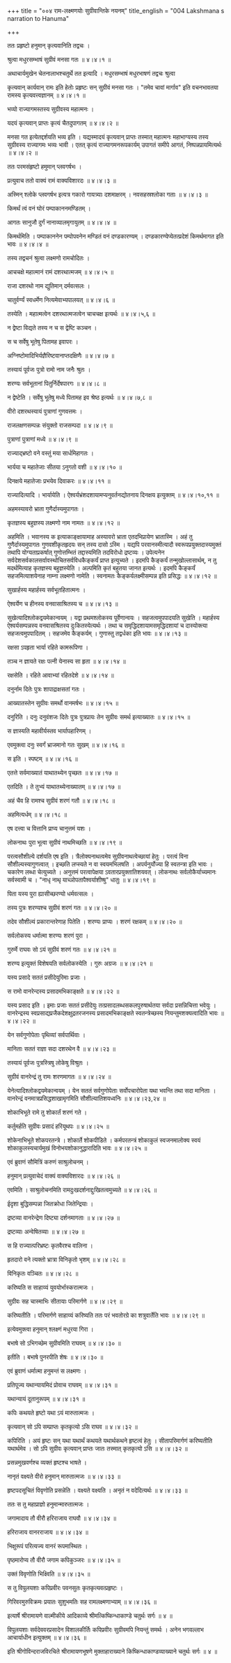+++
title = "००४ राम-लक्ष्मणयोः सुग्रीवान्तिके नयनम्"
title_english = "004 Lakshmana s narration to Hanuma"

+++


ततः प्रहृष्टो हनुमान् कृत्यवानिति तद्वचः ।  

श्रुत्वा मधुरसम्भाषं सुग्रीवं मनसा गतः  ॥  ४।४।१  ॥   

अथाचार्यमुखेन चेतनालाभश्चतुर्थे तत इत्यादि । मधुरसम्भाषं मधुरभाषणं
तद्वचः श्रुत्वा  

कृत्यवान् कार्यवान् रामः इति हेतोः प्रहृष्टः सन् सुग्रीवं मनसा गतः ।
"तमेव चावां मार्गाव" इति वचनभावतया रामस्य कृत्यवत्त्वज्ञानम्  ॥  ४।४।१
 ॥   

  

भव्यो राज्यागमस्तस्य सुग्रीवस्य महात्मनः ।  

यदयं कृत्यवान् प्राप्तः कृत्यं चैतदुपागतम्  ॥  ४।४।२  ॥   

मनसा गत इत्येतद्दर्शयति भव्य इति । यद्यस्मादयं कृत्यवान् प्राप्तः
तस्मात् महात्मनः महाभाग्यस्य तस्य सुग्रीवस्य राज्यागमः भव्यः भावी । एतत्
कृत्यं राज्यागमनरूपकार्यम् उपागतं समीपे आगतं, निष्पन्नप्रायमित्यर्थः  ॥ 
४।४।२  ॥   

  

ततः परमसंहृष्टो हमुमान् प्लवगर्षभः ।  

प्रत्युवाच ततो वाक्यं रामं वाक्यविशारदः  ॥  ४।४।३  ॥   

अस्मिन् श्लोके प्लवगर्षभ इत्यत्र गकारो गायत्र्याः दशमाक्षरम् ।
नवसहस्रश्लोका गताः  ॥  ४।४।३  ॥   

  

किमर्थं त्वं वनं घोरं पम्पाकाननमण्डितम् ।  

आगतः सानुजौ दुर्गं नानाव्यालमृगायुतम्  ॥  ४।४।४  ॥   

किमर्थमिति । पम्पाकाननेन पम्पोपवनेन मण्डितं वनं दण्डकारण्यम् ।
दण्डकारण्येप्येतत्प्रदेशं किमर्थमागत इति भावः  ॥  ४।४।४  ॥   

  

तस्य तद्वचनं श्रुत्वा लक्ष्मणो रामचोदितः ।  

आचचक्षे महात्मानं रामं दशरथात्मजम्  ॥  ४।४।५  ॥   

राजा दशरथो नाम द्युतिमान् दर्मवत्सलः ।  

चातुर्वर्ण्यं स्वधर्मेण नित्यमेवाभ्यपालयत्  ॥  ४।४।६  ॥   

तस्येति । महात्मत्वेन दशरथात्मजत्वेन चाचचक्ष इत्यर्थः  ॥  ४।४।५,६  ॥   

  

न द्वेष्टा विद्यते तस्य न च स द्वेष्टि कञ्चन ।  

स च सर्वेषु भूतेषु पितामह इवापरः ।  

अग्निष्टोमादिभिर्यज्ञैरिष्टवानाप्तदक्षिणैः  ॥  ४।४।७  ॥   

तस्यायं पूर्वजः पुत्रो रामो नाम जनैः श्रुतः ।  

शरण्यः सर्वभूतानां पितुर्निर्देषपारगः  ॥  ४।४।८  ॥   

न द्वेष्टेति । सर्वेषु भूतेषु मध्ये पितामह इव श्रेष्ठ इत्यर्थः  ॥ 
४।४।७,८  ॥   

  

वीरो दशरथस्यायं पुत्राणां गुणवत्तमः ।  

राजलक्षणसम्पन्नः संयुक्तो राजसम्पदा  ॥  ४।४।९  ॥   

पुत्राणां पुत्राणां मध्ये  ॥  ४।४।९  ॥   

  

राज्याद्भ्रष्टो वने वस्तुं मया सार्धमिहागतः ।  

भार्यया च महातेजाः सीतया ऽनुगतो वशी  ॥  ४।४।१०  ॥   

दिनक्षये महातेजाः प्रभयेव दिवाकरः  ॥  ४।४।११  ॥   

राज्यादित्यादि । भार्यायेति । ऐश्वर्यभ्रंशदशायामप्यनुवर्तनद्योतनाय
दिनक्षय इत्युक्तम्  ॥  ४।४।१०,११  ॥   

  

अहमस्यावरो भ्राता गुणैर्दास्यमुपागतः ।  

कृतज्ञस्य बहुज्ञस्य लक्ष्मणो नाम नामतः  ॥  ४।४।१२  ॥   

अहमिति । भवानस्य क इत्याकाङ्क्षायामाह अस्यावरो भ्राता एतदभिप्रायेण
भ्रातास्मि । अहं तु गुणैर्दास्यमुपागतः गुणवशीकृतहृदयः सन् तस्य दासो
ऽस्मि । यद्यपि परवानस्मीत्यादौ स्वरूपप्रयुक्तदास्यमुक्तं तथापि
योग्यताप्रकर्षात् गुणोत्तम्भितं तद्दास्यमिति तदविरोधो द्रष्टव्यः ।
उपेत्यनेन सर्वदेशसर्वकालसर्वावस्थोचितसर्वविधकैङ्कर्यं प्राप्त इत्युच्यते
। इदमपि कैङ्कर्यं तन्मुखोल्लासार्थम्, न तु मदर्थमित्याह कृतज्ञस्य
बहुज्ञस्येति । अल्पमिति कृतं बहुतया जानत इत्यर्थः । इदमपि कैङ्कर्यं
सहजमित्याशयेनाह नाम्ना लक्ष्मणो नामेति । स्वनामतः कैङ्कर्यलक्ष्मीसम्पन्न
इति प्रसिद्धः  ॥  ४।४।१२  ॥   

  

सुखार्हस्य महार्हस्य सर्वभूतहितात्मनः ।  

ऐश्वर्येण च हीनस्य वनवासाश्रितस्य च  ॥  ४।४।१३  ॥   

सुखेत्यादिश्लोकद्वयमेकान्वयम् । यद्वा प्रथमश्लोकस्य पूर्वेणान्वयः ।
सहजत्वमुपपादयति सुखेति । महार्हस्य ऐश्वर्यसम्पन्नस्य वनवासश्रितस्य
दुःकितस्येत्यर्थः । तथा च समृद्धिदशायामसमृद्धिदशायां च दास्योक्त्या
सहजत्वमुपपादितम् । सहजमेव कैङ्कर्यम् । गुणास्तु तद्वर्धका इति भावः  ॥ 
४।४।१३  ॥   

  

रक्षसा ऽपहृता भार्या रहिते कामरूपिणा ।  

तञ्च न ज्ञायते रक्षः पत्नी येनास्य सा हृता  ॥  ४।४।१४  ॥   

रक्षसेति । रहिते आवाभ्यां रहितदेशे  ॥  ४।४।१४  ॥   

  

दनुर्नाम दितेः पुत्रः शापाद्राक्षसतां गतः ।  

आख्यातस्तेन सुग्रीवः समर्थो वानमर्षभः  ॥  ४।४।१५  ॥   

दनुरिति । दनुः दनुवंशजः दितेः पुत्रः पुत्रप्रायः तेन सुग्रीवः समर्थ
इत्याख्यातः  ॥  ४।४।१५  ॥   

  

स ज्ञास्यति महावीर्यस्तव भार्यापहारिणम् ।  

एवमुक्त्वा दनुः स्वर्गं भ्राजमानो गतः सुखम्  ॥  ४।४।१६  ॥   

स इति । स्पष्टम्  ॥  ४।४।१६  ॥   

  

एतत्ते सर्वमाख्यातं याथातथ्येन पृच्छतः  ॥  ४।४।१७  ॥   

एतदिति । ते तुभ्यं याथातथ्येनाख्यातम्  ॥  ४।४।१७  ॥   

  

अहं चैव हि रामश्च सुग्रीवं शरणं गतौ  ॥  ४।४।१८  ॥   

अहमित्यर्धम्  ॥  ४।४।१८  ॥   

  

एष दत्त्वा च वित्तानि प्राप्य चानुत्तमं यशः ।  

लोकनाथः पुरा भूत्वा सुग्रीवं नाथमिच्छति  ॥  ४।४।१९  ॥   

परत्वसौशील्ये दर्शयति एष इति । त्रैलोक्यनाथत्वमेव सुग्रीवनाथत्वेच्छायां
हेतुः । परत्वं विना सौशील्यस्यागुणत्वात् । इच्छति लप्स्यते न वा
स्वयमभिलषति । अपर्यनुर्योज्या हि स्वतन्त्रा इति भावः । चकारेण लब्धा
चेत्युच्यते । अनुत्तमं परत्वापेक्षया ऽवतारप्रयुक्तातिशयवत् । लोकनाथः
सर्वलोकैर्याच्यमानः सर्वस्वामी च । "नाधृ नाथृ याच्ञोपतापैश्वर्याशीष्षु"
धातुः  ॥  ४।४।१९  ॥   

  

पिता यस्य पुरा ह्यासीच्छरण्यो धर्मवत्सलः ।  

तस्य पुत्रः शरण्यश्च सुग्रीवं शरणं गतः  ॥  ४।४।२०  ॥   

तदेव सौशील्यं प्रकारान्तरेणाह पितेति । शरण्यः प्राप्यः । शरणं रक्षकम्  ॥ 
४।४।२०  ॥   

  

सर्वलोकस्य धर्मात्मा शरण्यः शरणं पुरा ।  

गुरुर्मे राघवः सो ऽयं सुग्रीवं शरणं गतः  ॥  ४।४।२१  ॥   

शरण्य इत्युक्तं विशेषयति सर्वलोकस्येति । गुरुः अग्रजः  ॥  ४।४।२१  ॥   

  

यस्य प्रसादे सततं प्रसीदेयुरिमाः प्रजाः ।  

स रामो वानरेन्दस्य प्रसादमभिकाङ्क्षते  ॥  ४।४।२२  ॥   

यस्य प्रसाद इति । इमाः प्रजाः सततं प्रसीदेयुः
तत्प्रसादलब्धसकलपुरुषार्थतया सर्वदा प्रसन्निचित्ता भवेयुः ।
वानरेन्द्रस्य स्वप्रसाद्यप्रजैकदेशक्षुद्रतरजनस्य प्रसादमभिकाङ्क्षते
स्वतन्त्रेच्छस्य नियन्तुमशक्यत्वादिति भावः  ॥  ४।४।२२  ॥   

  

येन सर्वगुणोपेताः पृथिव्यां सर्वपार्थिवाः ।  

मानिताः सततं राज्ञा सदा दशरथेन वै  ॥  ४।४।२३  ॥   

तस्यायं पूर्वजः पुत्रस्त्रिषु लोकेषु विश्रुतः ।  

सुग्रीवं वानरेन्द्रं तु रामः शरणमागतः  ॥  ४।४।२४  ॥   

येनेत्यादिश्लोकद्वयमेकान्वयम् । येन सततं सर्वगुणोपेताः सर्वोपचारोपेता
यथा भवन्ति तथा सदा मानिताः । वानरेन्द्रं वनमात्रप्रसिद्धशाखामृगमिति
सौशील्यातिशयध्वनिः  ॥  ४।४।२३,२४  ॥   

  

शोकाभिभूते रामे तु शोकार्तं शरणं गते ।  

कर्तुमर्हति सुग्रीवः प्रसादं हरियूथपः  ॥  ४।४।२५  ॥   

शोकेनाभिभूते शोकपरतन्त्रे । शोकार्ते शोकपीडिते । कर्मपरतन्त्रं शोकाकुलं
स्वजनमालोक्य स्वयं शोकाकुलस्यचार्यमुखं विनोभयशोकानुद्धारादिति भावः  ॥ 
४।४।२५  ॥   

  

एवं ब्रुवाणं सौमित्रिं करुणं साश्रुलोचनम् ।  

हनुमान् प्रत्युवाचेदं वाक्यं वाक्यविशारदः  ॥  ४।४।२६  ॥   

एवमिति । साश्रुलोचनमिति रामदुःखदर्शनाद्दुःखितत्वमुच्यते  ॥  ४।४।२६  ॥   

  

ईदृशा बुद्धिसम्पन्ना जितक्रोधा जितेन्द्रियाः ।  

द्रष्टव्या वानरेन्द्रेण दिष्ट्या दर्शनमागताः  ॥  ४।४।२७  ॥   

द्रष्टव्याः अन्वेषितव्याः  ॥  ४।४।२७  ॥   

  

स हि राज्यात्परिभ्रष्टः कृतवैरश्च वालिना ।  

हृतदारो वने त्यक्तो भ्रात्रा विनिकृतो भृशम्  ॥  ४।४।२८  ॥   

विनिकृतः वञ्चितः  ॥  ४।४।२८  ॥   

  

करिष्यति स साहाय्यं युवयोर्भास्करात्मजः ।  

सुग्रीवः सह चास्माभिः सीतायाः परिमार्गणे  ॥  ४।४।२९  ॥   

करिष्यतीति । परिमार्गणे साहाय्यं करिष्यति ततः परं भवतोरग्रे का
शत्रुवार्तेति भावः  ॥  ४।४।२९  ॥   

  

इत्येवमुक्त्वा हनुमान् श्लक्ष्णं मधुरया गिरा ।  

बभाषे सो ऽभिगच्छेम सुग्रीवमिति राघवम्  ॥  ४।४।३०  ॥   

इतीति । बभाषे पुनरपीति शेषः  ॥  ४।४।३०  ॥   

  

एवं ब्रुवाणं धर्मात्मा हनुमन्तं स लक्ष्मणः ।  

प्रतिपूज्य यथान्यायमिदं प्रोवाच राघवम्  ॥  ४।४।३१  ॥   

यथान्यायं दूतानुरूपम्  ॥  ४।४।३१  ॥   

  

कपिः कथयते हृष्टो यथा ऽयं मारुतात्मजः ।  

कृत्यवान् सो ऽपि सम्प्राप्तः कृतकृत्यो ऽसि राघव  ॥  ४।४।३२  ॥   

कपिरिति । अयं हृष्टः सन् यथा यथार्थं कथयते यथार्थकथने हृष्टत्वं हेतुः ।
सीतापरिमार्गणं करिष्यतीति यथार्थमेव । सो ऽपि सुग्रीवः कृत्यवान् प्राप्तः
जातः तस्मात् कृतकृत्यो ऽसि  ॥  ४।४।३२  ॥   

  

प्रसन्नमुखवर्णश्च व्यक्तं हृष्टश्च भाषते ।  

नानृतं वक्ष्यते वीरो हनुमान् मारुतात्मजः  ॥  ४।४।३३  ॥   

हृष्टपदसूचितं विवृणोति प्रसन्नेति । वक्ष्यते वक्ष्यति । अनृतं न
वदेदित्यर्थः  ॥  ४।४।३३  ॥   

  

ततः स तु महाप्राज्ञो हनुमान्मारुतात्मजः ।  

जगामादाय तौ वीरौ हरिराजाय राघवौ  ॥  ४।४।३४  ॥   

हरिराजाय वानरराजाय  ॥  ४।४।३४  ॥   

  

भिक्षुरूपं परित्यज्य वानरं रूपमास्थितः ।  

पृष्ठमारोप्य तौ वीरौ जगाम कपिकुञ्जरः  ॥  ४।४।३५  ॥   

उक्तं विवृणोति भिक्ष्विति  ॥  ४।४।३५  ॥   

  

स तु विपुलयशाः कपिप्रवीरः पवनसुतः कृतकृत्यवत्प्रहृष्टः ।  

गिरिवरमुरुविक्रमः प्रयातः सुशुभमतिः सह रामलक्ष्मणाभ्याम्  ॥  ४।४।३६  ॥   

इत्यार्षे श्रीरामायणे वाल्मीकीये आदिकाव्ये श्रीमत्किष्किन्धाकाण्डे
चतुर्थः सर्गः  ॥  ४  ॥   

विपुलयशाः सर्वदेववरप्रसादेन विशालकीर्तिः कपिप्रवीरः सुग्रीवमपि नियन्तुं
समर्थः । अनेन भगवल्लाभ आचार्याधीन इत्युक्तम्  ॥  ४।४।३६  ॥   

इति श्रीगोविन्दराजविरचिते श्रीरामायणभूषणे मुक्ताहाराख्याने
किष्किन्धाकाण्डव्याख्याने चतुर्थः सर्गः  ॥  ४  ॥   


